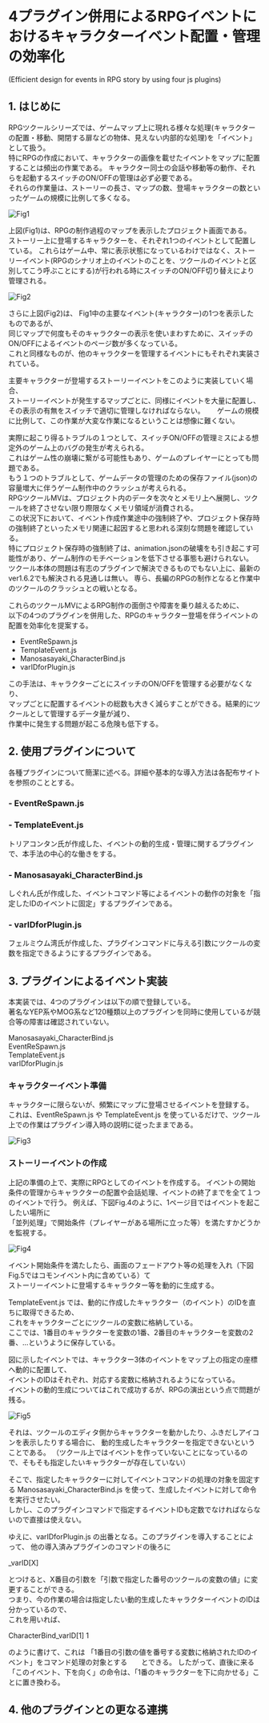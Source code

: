 # 4プラグイン併用によるRPGイベントにおけるキャラクターイベント配置・管理の効率化
(Efficient design for events in RPG story by using four js plugins)

## 1. はじめに
RPGツクールシリーズでは、ゲームマップ上に現れる様々な処理(キャラクターの配置・移動、開閉する扉などの物体、見えない内部的な処理)を「イベント」として扱う。  
特にRPGの作成において、キャラクターの画像を載せたイベントをマップに配置することは頻出の作業である。
キャラクター同士の会話や移動等の動作、それらを起動するスイッチのON/OFFの管理は必ず必要である。  
それらの作業量は、ストーリーの長さ、マップの数、登場キャラクターの数といったゲームの規模に比例して多くなる。  

![Fig1](https://user-images.githubusercontent.com/64351233/80562186-ee03c600-8a21-11ea-8873-32777155dcb8.png)

上図(Fig1)は、RPGの制作過程のマップを表示したプロジェクト画面である。  
ストーリー上に登場するキャラクターを、それぞれ1つのイベントとして配置している。
これらはゲーム中、常に表示状態になっているわけではなく、ストーリーイベント(RPGのシナリオ上のイベントのことを、ツクールのイベントと区別してこう呼ぶことにする)が行われる時にスイッチのON/OFF切り替えにより管理される。  


![Fig2](https://user-images.githubusercontent.com/64351233/80562182-eba16c00-8a21-11ea-9fcf-2b975ff9be5e.png)

さらに上図(Fig2)は、 Fig1中の主要なイベント(キャラクター)の1つを表示したものであるが、  
同じマップで何度もそのキャラクターの表示を使いまわすために、スイッチのON/OFFによるイベントのページ数が多くなっている。  
これと同様なものが、他のキャラクターを管理するイベントにもそれぞれ実装されている。  
  
主要キャラクターが登場するストーリーイベントをこのように実装していく場合、  
ストーリーイベントが発生するマップごとに、同様にイベントを大量に配置し、その表示の有無をスイッチで適切に管理しなければならない。　　
ゲームの規模に比例して、この作業が大変な作業になるということは想像に難くない。  

実際に起こり得るトラブルの１つとして、スイッチON/OFFの管理ミスによる想定外のゲーム上のバグの発生が考えられる。  
これはゲーム性の崩壊に繋がる可能性もあり、ゲームのプレイヤーにとっても問題である。  
もう１つのトラブルとして、ゲームデータの管理のための保存ファイル(json)の容量増大に伴うゲーム制作中のクラッシュが考えられる。  
RPGツクールMVは、プロジェクト内のデータを次々とメモリ上へ展開し、ツクールを終了させない限り際限なくメモリ領域が消費される。  
この状況下において、イベント作成作業途中の強制終了や、プロジェクト保存時の強制終了といったメモリ関連に起因すると思われる深刻な問題を確認している。  
特にプロジェクト保存時の強制終了は、animation.jsonの破壊をも引き起こす可能性があり、ゲーム制作のモチベーションを低下させる事態も避けられない。  
ツクール本体の問題は有志のプラグインで解決できるものでもない上に、最新のver1.6.2でも解決される見通しは無い。 
専ら、長編のRPGの制作となると作業中のツクールのクラッシュとの戦いとなる。


これらのツクールMVによるRPG制作の面倒さや障害を乗り越えるために、  
以下の4つのプラグインを併用した、RPGのキャラクター登場を伴うイベントの配置を効率化を提案する。  

- EventReSpawn.js
- TemplateEvent.js
- Manosasayaki_CharacterBind.js
- varIDforPlugin.js


この手法は、キャラクターごとにスイッチのON/OFFを管理する必要がなくなり、  
マップごとに配置するイベントの総数も大きく減らすことができる。結果的にツクールとして管理するデータ量が減り、  
作業中に発生する問題が起こる危険も低下する。




## 2. 使用プラグインについて
各種プラグインについて簡潔に述べる。詳細や基本的な導入方法は各配布サイトを参照のこととする。  

### - EventReSpawn.js
### - TemplateEvent.js

トリアコンタン氏が作成した、イベントの動的生成・管理に関するプラグインで、本手法の中心的な働きをする。  


### - Manosasayaki_CharacterBind.js

しぐれん氏が作成した、イベントコマンド等によるイベントの動作の対象を「指定したIDのイベントに固定」するプラグインである。  


### - varIDforPlugin.js

フェルミウム湾氏が作成した、プラグインコマンドに与える引数にツクールの変数を指定できるようにするプラグインである。  


  
  
## 3. プラグインによるイベント実装

本実装では、4つのプラグインは以下の順で登録している。  
著名なYEP系やMOG系など120種類以上のプラグインを同時に使用しているが競合等の障害は確認されていない。

Manosasayaki_CharacterBind.js  
EventReSpawn.js  
TemplateEvent.js  
varIDforPlugin.js  


### キャラクターイベント準備
キャラクターに限らないが、頻繁にマップに登場させるイベントを登録する。
これは、EventReSpawn.js や TemplateEvent.js を使っているだけで、ツクール上での作業はプラグイン導入時の説明に従ったままである。

![Fig3](https://user-images.githubusercontent.com/64351233/80565614-e1846b00-8a2b-11ea-9d61-0063ed06cea9.png)

### ストーリーイベントの作成
上記の準備の上で、実際にRPGとしてのイベントを作成する。
イベントの開始条件の管理からキャラクターの配置や会話処理、イベントの終了までを全て１つのイベントで行う。
例えば、下図Fig.4のように、1ページ目ではイベントを起こしたい場所に  
「並列処理」で開始条件（プレイヤーがある場所に立った等）を満たすかどうかを監視する。

![Fig4](https://user-images.githubusercontent.com/64351233/80565698-198bae00-8a2c-11ea-90f8-2275e985d8d3.png)

イベント開始条件を満たしたら、画面のフェードアウト等の処理を入れ（下図Fig.5ではコモンイベント内に含めている）て  
ストーリーイベントに登場するキャラクター等を動的に生成する。

TemplateEvent.js では、動的に作成したキャラクター（のイベント）のIDを直ちに取得できるため、  
これをキャラクターごとにツクールの変数に格納している。  
ここでは、1番目のキャラクターを変数の1番、2番目のキャラクターを変数の2番、…というように保存している。

図に示したイベントでは、キャラクター3体のイベントをマップ上の指定の座標へ動的に配置して、  
イベントのIDはそれぞれ、対応する変数に格納されるようになっている。  
イベントの動的生成についてはこれで成功するが、RPGの演出という点で問題が残る。

![Fig5](https://user-images.githubusercontent.com/64351233/80565699-1abcdb00-8a2c-11ea-98b7-5a0d0c4ed41c.png)


それは、ツクールのエディタ側からキャラクターを動かしたり、ふきだしアイコンを表示したりする場合に、
動的生成したキャラクターを指定できないということである。
（ツクール上ではイベントを作っていないことになっているので、そもそも指定したいキャラクターが存在していない）  


そこで、指定したキャラクターに対してイベントコマンドの処理の対象を固定する
Manosasayaki_CharacterBind.js を使って、生成したイベントに対して命令を実行させたい。  
しかし、このプラグインコマンドで指定するイベントIDも定数でなければならないので直接は使えない。

ゆえに、varIDforPlugin.js の出番となる。このプラグインを導入することによって、
他の導入済みプラグインのコマンドの後ろに

_varID[X]

とつけると、X番目の引数を「引数で指定した番号のツクールの変数の値」に変更することができる。  
つまり、今の作業の場合は指定したい動的生成したキャラクターイベントのIDは分かっているので、  
これを用いれば、

CharacterBind_varID[1] 1

のように書けて、これは
「1番目の引数の値を番号する変数に格納されたIDのイベント」をコマンド処理の対象とする　　とできる。
したがって、直後に来る「このイベント、下を向く」の命令は、「1番のキャラクターを下に向かせる」ことに置き換わる。


## 4. 他のプラグインとの更なる連携



